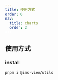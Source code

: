 ```yaml
---
title: 使用方式
order: 0
nav:
  title: charts
  order: 2
---
```


## 使用方式

### install

```shell
pnpm i @ims-view/utils
```
